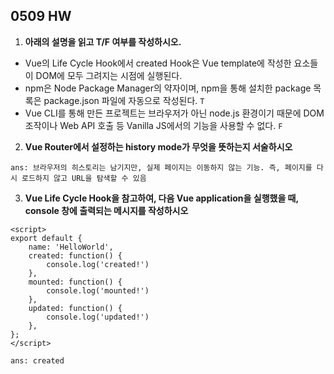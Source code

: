## 0509 HW

1. **아래의 설명을 읽고 T/F 여부를 작성하시오.**
- Vue의 Life Cycle Hook에서 created Hook은 Vue template에 작성한 요소들이
DOM에 모두 그려지는 시점에 실행된다. 
- npm은 Node Package Manager의 약자이며, npm을 통해 설치한 package 목록은
package.json 파일에 자동으로 작성된다. `T`
- Vue CLI를 통해 만든 프로젝트는 브라우저가 아닌 node.js 환경이기 때문에 DOM 조작이나
Web API 호출 등 Vanilla JS에서의 기능을 사용할 수 없다. `F`



2. **Vue Router에서 설정하는 history mode가 무엇을 뜻하는지 서술하시오**

`ans: 브라우저의 히스토리는 남기지만, 실제 페이지는 이동하지 않는 기능. 즉, 페이지를 다시 로드하지 않고 URL을 탐색할 수 있음`



3. **Vue Life Cycle Hook을 참고하여, 다음 Vue application을 실행했을 때,**
    **console 창에 출력되는 메시지를 작성하시오**

  ```vue
  <script>
  export default {
      name: 'HelloWorld',
      created: function() {
          console.log('created!')
      },
      mounted: function() {
          console.log('mounted!')
      },
      updated: function() {
          console.log('updated!')
      },
  };
  </script>
  ```

  `ans: created`
